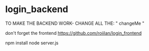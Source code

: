 # login_backend


TO MAKE THE BACKEND WORK- CHANGE ALL THE: " changeMe  "

don't forget the frontend https://github.com/roiilan/login_frontend





npm install
node server.js
